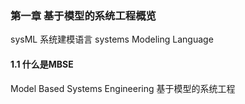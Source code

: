 ### 第一章 基于模型的系统工程概览

sysML 系统建模语言 systems Modeling Language

#### 1.1 什么是MBSE

Model Based Systems Engineering  基于模型的系统工程





##### 